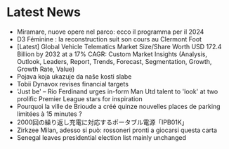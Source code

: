 # Latest News
-  Miramare, nuove opere nel parco: ecco il programma per il 2024
-  D3 Féminine : la reconstruction suit son cours au Clermont Foot
-  [Latest] Global Vehicle Telematics Market Size/Share Worth USD 172.4 Billion by 2032 at a 17% CAGR: Custom Market Insights (Analysis, Outlook, Leaders, Report, Trends, Forecast, Segmentation, Growth, Growth Rate, Value)
-  Pojava koja ukazuje da naše kosti slabe
-  Tobii Dynavox revises financial targets
-  'Just be' – Rio Ferdinand urges in-form Man Utd talent to 'look' at two prolific Premier League stars for inspiration
-  Pourquoi la ville de Brioude a créé quinze nouvelles places de parking limitées à 15 minutes ?
-  2000回の繰り返し充電に対応するポータブル電源「IPB01K」
-  Zirkzee Milan, adesso si può: rossoneri pronti a giocarsi questa carta
-  Senegal leaves presidential election list mainly unchanged
